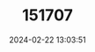 ---
title: "151707"
category: "Espostoa lanata"
draft: false
date: 2024-02-22 13:03:51
languages:
  English: ["Peruvian Old Man", "Snowball Cactus", "Snowball Old Man", "Cotton Ball Cactus"]
---